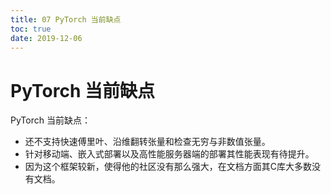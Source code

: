 ```yaml
---
title: 07 PyTorch 当前缺点
toc: true
date: 2019-12-06
---
```

# PyTorch 当前缺点

PyTorch 当前缺点：

- 还不支持快速傅里叶、沿维翻转张量和检查无穷与非数值张量。
- 针对移动端、嵌入式部署以及高性能服务器端的部署其性能表现有待提升。
- 因为这个框架较新，使得他的社区没有那么强大，在文档方面其C库大多数没有文档。
